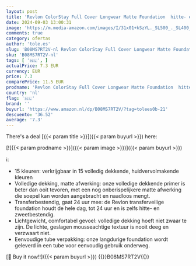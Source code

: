 ```yaml
---
layout: post
title: 'Revlon ColorStay Full Cover Longwear Matte Foundation  hitte- en zweetbestendig  lichte gezichtsmake-up  kleur Buff  150   30 ml'
date: 2024-09-03 13:00:31
image: 'https://m.media-amazon.com/images/I/31x01+kSzYL._SL500_._SL400_.jpg'
comments: true
category: ofertas
author: 'tole.es'
slug: 'B08MS7RT2V-nl Revlon ColorStay Full Cover Longwear Matte Foundation...'
sku: 'B08MS7RT2V-nl'
tags: [ '🇳🇱', ]
actualPrice: 7.3 EUR
currency: EUR
price: 7.3
comparePrice: 11.5 EUR
prodname: 'Revlon ColorStay Full Cover Longwear Matte Foundation  hitte- en zweetbestendig  lichte gezichtsmake-up  kleur Buff  150   30 ml'
country: 'nl'
flag: '🇳🇱'
brand: ''
buyurl: 'https://www.amazon.nl/dp/B08MS7RT2V/?tag=tolees0b-21'
descuento: '36.52'
average: '7.3'
---
```


There's a deal [{{< param title >}}]({{< param buyurl >}})  here:

[![{{< param prodname >}}]({{< param image >}})]({{< param buyurl >}})

ℹ️:

- 15 kleuren: verkrijgbaar in 15 volledig dekkende, huidvervolmakende kleuren
- Volledige dekking, matte afwerking: onze volledige dekkende primer is beter dan ooit tevoren, met een nog onberispelijkere matte afwerking die soepel kan worden aangebracht en naadloos mengt.
- Transferbestendig, gaat 24 uur mee: de Revlon transferveilige foundation houdt de hele dag, tot 24 uur en is zelfs hitte- en zweetbestendig.
- Lichtgewicht, comfortabel gevoel: volledige dekking hoeft niet zwaar te zijn. De lichte, geslagen mousseachtige textuur is nooit deeg en verzwaart niet.
- Eenvoudige tube verpakking: onze langdurige foundation wordt geleverd in een tube voor eenvoudig gebruik onderweg.

[🛒 Buy it now!!]({{< param buyurl >}})
{{<world>}}B08MS7RT2V{{</world>}}
